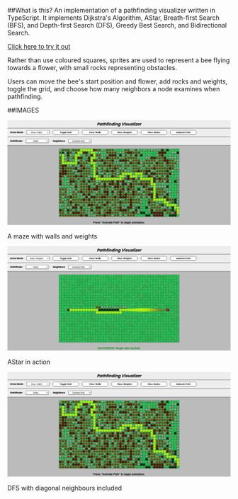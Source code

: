 ##What is this?
An implementation of a pathfinding visualizer written in TypeScript. It implements Dijkstra's Algorithm, AStar, Breath-first Search (BFS), and Depth-first Search (DFS), Greedy Best Search, and Bidirectional Search.

[Click here to try it out](https://alanfx8.github.io/PathfindingVisualizer/)

Rather than use coloured squares, sprites are used to represent a bee flying towards a flower, with small rocks representing obstacles.

Users can move the bee's start position and flower, add rocks and weights, toggle the grid, and choose how many neighbors a node examines when pathfinding.

##IMAGES
<p align="center">
  <img src="examples/example1.png">
</p>
A maze with walls and weights

<p align="center">
  <img src="examples/example2.png">
</p>
AStar in action

<p align="center">
  <img src="examples/example1.png">
</p>
DFS with diagonal neighbours included